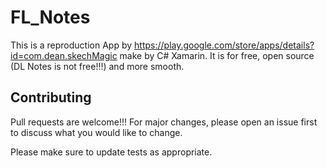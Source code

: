 # FL_Notes
This is a reproduction App by https://play.google.com/store/apps/details?id=com.dean.skechMagic make by C# Xamarin. It is for free, open source (DL Notes is not free!!!) and more smooth.

## Contributing
Pull requests are welcome!!! For major changes, please open an issue first to discuss what you would like to change.

Please make sure to update tests as appropriate.
